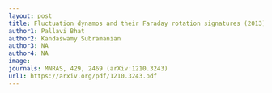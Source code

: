 ```yaml
---
layout: post
title: Fluctuation dynamos and their Faraday rotation signatures (2013)
author1: Pallavi Bhat
author2: Kandaswamy Subramanian 
author3: NA
author4: NA
image: 
journals: MNRAS, 429, 2469 (arXiv:1210.3243)
url1: https://arxiv.org/pdf/1210.3243.pdf
---
```

